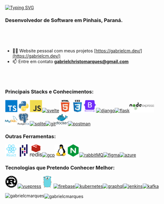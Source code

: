 [![Typing SVG](https://readme-typing-svg.demolab.com?font=Fira+Code&weight=600&size=35&duration=3500&pause=10000&center=true&width=880&height=73&lines=Ol%C3%A1+%F0%9F%91%8B%2C+eu+sou+Gabriel+de+Christo+Marques)](https://git.io/typing-svg)
<h3 align="left">Desenvolvedor de Software em Pinhais, Paraná.</h3>

<br><br><br>
- 👨‍💻 Website pessoal com meus projetos [https://gabrielcm.dev/](https://gabrielcm.dev/)
- 📫 Entre em contato **gabrielchristomarques@gmail.com**
<br><br><br><br>
  
<h3 align=left>Principais Stacks e Conhecimentos:</h3><p align=left><a href=https://www.typescriptlang.org/ rel=noreferrer target=_blank><img alt=typescript height=40 src=https://raw.githubusercontent.com/devicons/devicon/master/icons/typescript/typescript-original.svg width=40></a><a href=https://www.python.org rel=noreferrer target=_blank><img alt=python height=40 src=https://raw.githubusercontent.com/devicons/devicon/master/icons/python/python-original.svg width=40></a><a href=https://developer.mozilla.org/en-US/docs/Web/JavaScript rel=noreferrer target=_blank><img alt=javascript height=40 src=https://raw.githubusercontent.com/devicons/devicon/master/icons/javascript/javascript-original.svg width=40></a><a href=https://svelte.dev rel=noreferrer target=_blank><img alt=svelte height=40 src=https://upload.wikimedia.org/wikipedia/commons/1/1b/Svelte_Logo.svg width=40></a><a href=https://www.w3.org/html/ rel=noreferrer target=_blank><img alt=html5 height=40 src=https://raw.githubusercontent.com/devicons/devicon/master/icons/html5/html5-original-wordmark.svg width=40></a><a href=https://www.w3schools.com/css/ rel=noreferrer target=_blank><img alt=css3 height=40 src=https://raw.githubusercontent.com/devicons/devicon/master/icons/css3/css3-original-wordmark.svg width=40></a><a href=https://getbootstrap.com rel=noreferrer target=_blank><img alt=bootstrap height=40 src=https://raw.githubusercontent.com/devicons/devicon/master/icons/bootstrap/bootstrap-plain-wordmark.svg width=40></a><a href=https://www.djangoproject.com/ rel=noreferrer target=_blank><img alt=django height=40 src=https://cdn.worldvectorlogo.com/logos/django.svg width=40></a><a href=https://flask.palletsprojects.com/ rel=noreferrer target=_blank><img alt=flask height=40 src=https://www.vectorlogo.zone/logos/pocoo_flask/pocoo_flask-icon.svg width=40></a><a href=https://nodejs.org rel=noreferrer target=_blank><img alt=nodejs height=40 src=https://raw.githubusercontent.com/devicons/devicon/master/icons/nodejs/nodejs-original-wordmark.svg width=40></a><a href=https://expressjs.com rel=noreferrer target=_blank><img alt=express height=40 src=https://raw.githubusercontent.com/devicons/devicon/master/icons/express/express-original-wordmark.svg width=40></a><a href=https://www.mysql.com/ rel=noreferrer target=_blank><img alt=mysql height=40 src=https://raw.githubusercontent.com/devicons/devicon/master/icons/mysql/mysql-original-wordmark.svg width=40></a><a href=https://www.postgresql.org rel=noreferrer target=_blank><img alt=postgresql height=40 src=https://raw.githubusercontent.com/devicons/devicon/master/icons/postgresql/postgresql-original-wordmark.svg width=40></a><a href=https://www.sqlite.org/ rel=noreferrer target=_blank><img alt=sqlite height=40 src=https://www.vectorlogo.zone/logos/sqlite/sqlite-icon.svg width=40></a><a href=https://git-scm.com/ rel=noreferrer target=_blank><img alt=git height=40 src=https://www.vectorlogo.zone/logos/git-scm/git-scm-icon.svg width=40></a><a href=https://www.docker.com/ rel=noreferrer target=_blank><img alt=docker height=40 src=https://raw.githubusercontent.com/devicons/devicon/master/icons/docker/docker-original-wordmark.svg width=40></a><a href=https://postman.com rel=noreferrer target=_blank><img alt=postman height=40 src=https://www.vectorlogo.zone/logos/getpostman/getpostman-icon.svg width=40></a><h3 align=left>Outras Ferramentas:</h3><a href=https://reactjs.org/ rel=noreferrer target=_blank><img alt=react height=40 src=https://raw.githubusercontent.com/devicons/devicon/master/icons/react/react-original-wordmark.svg width=40></a><a href=https://pandas.pydata.org/ rel=noreferrer target=_blank><img alt=pandas height=40 src=https://raw.githubusercontent.com/devicons/devicon/2ae2a900d2f041da66e950e4d48052658d850630/icons/pandas/pandas-original.svg width=40></a><a href=https://redis.io rel=noreferrer target=_blank><img alt=redis height=40 src=https://raw.githubusercontent.com/devicons/devicon/master/icons/redis/redis-original-wordmark.svg width=40></a><a href=https://cloud.google.com rel=noreferrer target=_blank><img alt=gcp height=40 src=https://www.vectorlogo.zone/logos/google_cloud/google_cloud-icon.svg width=40></a><a href=https://www.linux.org/ rel=noreferrer target=_blank><img alt=linux height=40 src=https://raw.githubusercontent.com/devicons/devicon/master/icons/linux/linux-original.svg width=40></a><a href=https://www.nginx.com rel=noreferrer target=_blank><img alt=nginx height=40 src=https://raw.githubusercontent.com/devicons/devicon/master/icons/nginx/nginx-original.svg width=40></a><a href=https://www.rabbitmq.com rel=noreferrer target=_blank><img alt=rabbitMQ height=40 src=https://www.vectorlogo.zone/logos/rabbitmq/rabbitmq-icon.svg width=40></a><a href=https://www.figma.com/ rel=noreferrer target=_blank><img alt=figma height=40 src=https://www.vectorlogo.zone/logos/figma/figma-icon.svg width=40></a><a href=https://azure.microsoft.com/en-in/ rel=noreferrer target=_blank><img alt=azure height=40 src=https://www.vectorlogo.zone/logos/microsoft_azure/microsoft_azure-icon.svg width=40></a><h3 align=left>Tecnologias que Pretendo Conhecer Melhor:</h3><a href=https://www.rust-lang.org rel=noreferrer target=_blank><img alt=rust height=40 src=https://raw.githubusercontent.com/devicons/devicon/master/icons/rust/rust-plain.svg width=40></a><a href=https://ocaml.org/ rel=noreferrer target=_blank><img alt=vuepress height=40 src=https://upload.wikimedia.org/wikipedia/commons/f/ff/OCaml_Logo.svg width=40></a><a href=https://golang.org rel=noreferrer target=_blank><img alt=go height=40 src=https://raw.githubusercontent.com/devicons/devicon/master/icons/go/go-original.svg width=40></a><a href=https://firebase.google.com/ rel=noreferrer target=_blank><img alt=firebase height=40 src=https://www.vectorlogo.zone/logos/firebase/firebase-icon.svg width=40></a><a href=https://kubernetes.io rel=noreferrer target=_blank><img alt=kubernetes height=40 src=https://www.vectorlogo.zone/logos/kubernetes/kubernetes-icon.svg width=40></a><a href=https://graphql.org rel=noreferrer target=_blank><img alt=graphql height=40 src=https://www.vectorlogo.zone/logos/graphql/graphql-icon.svg width=40></a><a href=https://www.jenkins.io rel=noreferrer target=_blank><img alt=jenkins height=40 src=https://www.vectorlogo.zone/logos/jenkins/jenkins-icon.svg width=40></a><a href=https://kafka.apache.org/ rel=noreferrer target=_blank><img alt=kafka height=40 src=https://www.vectorlogo.zone/logos/apache_kafka/apache_kafka-icon.svg width=40></a>


<p><img align="left" src="https://github-readme-stats.vercel.app/api/top-langs?username=gabrielcmarques&show_icons=true&locale=en&layout=compact" alt="gabrielcmarques" /></p>
<p><img align="center" style="width: 49%" src="https://github-readme-streak-stats.herokuapp.com/?user=gabrielcmarques&" alt="gabrielcmarques" /></p>
